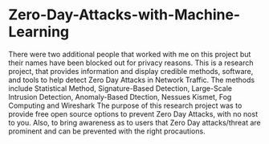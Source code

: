 # Zero-Day-Attacks-with-Machine-Learning
There were two additional people that worked with me on this project but their names have been blocked out for privacy reasons.
This is a research project, that provides information and display credible methods, software, and tools to help detect Zero Day Attacks in Network Traffic.
The methods include Statistical Method, Signature-Based Detection, Large-Scale Intrusion Detection, Anomaly-Based Dtection, Nessues Kismet, Fog Computing and Wireshark
The purpose of this research project was to provide free open source options to prevent Zero Day Attacks, with no nost to you. Also, to bring awareness as to users that Zero Day attacks/threat are prominent and can be prevented with the right procautions.
